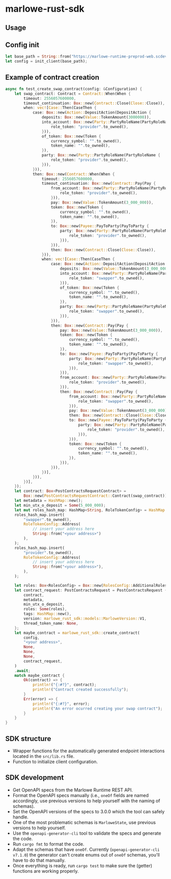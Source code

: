 # marlowe-rust-sdk

## Usage

## Config init

```rust
let base_path = String::from("https://marlowe-runtime-preprod-web.scdev.aws.iohkdev.io");
let config = init_client(base_path);
```

## Example of contract creation

```rust
async fn test_create_swap_contract(config: &Configuration) {
    let swap_contract: Contract = Contract::When(When {
        timeout: 2556057600000,
        timeout_continuation: Box::new(Contract::Close(Close::Close)),
        when: vec![Case::Then(CaseThen {
            case: Box::new(Action::DepositAction(DepositAction {
                deposits: Box::new(Value::TokenAmount(3000000)),
                into_account: Box::new(Party::PartyRoleName(PartyRoleName {
                    role_token: "provider".to_owned(),
                })),
                of_token: Box::new(Token {
                    currency_symbol: "".to_owned(),
                    token_name: "".to_owned(),
                }),
                party: Box::new(Party::PartyRoleName(PartyRoleName {
                    role_token: "provider".to_owned(),
                })),
            })),
            then: Box::new(Contract::When(When {
                timeout: 2556057600000,
                timeout_continuation: Box::new(Contract::Pay(Pay {
                    from_account: Box::new(Party::PartyRoleName(PartyRoleName {
                        role_token: "provider".to_owned(),
                    })),
                    pay: Box::new(Value::TokenAmount(3_000_000)),
                    token: Box::new(Token {
                        currency_symbol: "".to_owned(),
                        token_name: "".to_owned(),
                    }),
                    to: Box::new(Payee::PayToParty(PayToParty {
                        party: Box::new(Party::PartyRoleName(PartyRoleName {
                            role_token: "provider".to_owned(),
                        })),
                    })),
                    then: Box::new(Contract::Close(Close::Close)),
                })),
                when: vec![Case::Then(CaseThen {
                    case: Box::new(Action::DepositAction(DepositAction {
                        deposits: Box::new(Value::TokenAmount(3_000_000)),
                        into_account: Box::new(Party::PartyRoleName(PartyRoleName {
                            role_token: "swapper".to_owned(),
                        })),
                        of_token: Box::new(Token {
                            currency_symbol: "".to_owned(),
                            token_name: "".to_owned(),
                        }),
                        party: Box::new(Party::PartyRoleName(PartyRoleName {
                            role_token: "swapper".to_owned(),
                        })),
                    })),
                    then: Box::new(Contract::Pay(Pay {
                        pay: Box::new(Value::TokenAmount(3_000_000)),
                        token: Box::new(Token {
                            currency_symbol: "".to_owned(),
                            token_name: "".to_owned(),
                        }),
                        to: Box::new(Payee::PayToParty(PayToParty {
                            party: Box::new(Party::PartyRoleName(PartyRoleName {
                                role_token: "swapper".to_owned(),
                            })),
                        })),
                        from_account: Box::new(Party::PartyRoleName(PartyRoleName {
                            role_token: "provider".to_owned(),
                        })),
                        then: Box::new(Contract::Pay(Pay {
                            from_account: Box::new(Party::PartyRoleName(PartyRoleName {
                                role_token: "swapper".to_owned(),
                            })),
                            pay: Box::new(Value::TokenAmount(3_000_000)),
                            then: Box::new(Contract::Close(Close::Close)),
                            to: Box::new(Payee::PayToParty(PayToParty {
                                party: Box::new(Party::PartyRoleName(PartyRoleName {
                                    role_token: "provider".to_owned(),
                                })),
                            })),
                            token: Box::new(Token {
                                currency_symbol: "".to_owned(),
                                token_name: "".to_owned(),
                            }),
                        })),
                    })),
                })],
            })),
        })],
    });
    let contract: Box<PostContractsRequestContract> =
        Box::new(PostContractsRequestContract::Contract(swap_contract));
    let metadata = HashMap::new();
    let min_utx_o_deposit = Some(5_000_000);
    let mut roles_hash_map: HashMap<String, RoleTokenConfig> = HashMap::new();
    roles_hash_map.insert(
        "swapper".to_owned(),
        RoleTokenConfig::Address(
            // insert your address here
            String::from("<your address>")
        ),
    );
    roles_hash_map.insert(
        "provider".to_owned(),
        RoleTokenConfig::Address(
            // insert your address here
            String::from("<your address>"),
        ),
    );

    let roles: Box<RolesConfig> = Box::new(RolesConfig::AdditionalRolesConfigProp(roles_hash_map));
    let contract_request: PostContractsRequest = PostContractsRequest {
        contract,
        metadata,
        min_utx_o_deposit,
        roles: Some(roles),
        tags: HashMap::new(),
        version: marlowe_rust_sdk::models::MarloweVersion::V1,
        thread_token_name: None,
    };
    let maybe_contract = marlowe_rust_sdk::create_contract(
        config,
        "<your address>",
        None,
        None,
        None,
        contract_request,
    )
    .await;
    match maybe_contract {
        Ok(contract) => {
            println!("{:#?}", contract);
            println!("Contract created successfully");
        }
        Err(error) => {
            println!("{:#?}", error);
            println!("An error ocurred creating your swap contract");
        }
    }
}
```

## SDK structure

- Wrapper functions for the automatically generated endpoint interactions located in the `src/lib.rs` file.
- Function to initialize client configuration.

## SDK development

- Get OpenAPI specs from the Marlowe Runtime REST API.
- Format the OpenAPI specs manually (i.e., `oneOf` fields are named accordingly, use previous versions to help yourself with the naming of schemas).
- Set the OpenAPI versions of the specs to 3.0.0 which the tool can safely handle.
- One of the most problematic schemas is `MarloweState`, use previous versions to help yourself.
- Use the `openapi-generator-cli` tool to validate the specs and generate the code.
- Run `cargo fmt` to format the code.
- Adapt the schemas that have `oneOf`. Currently (`openapi-generator-cli v7.1.0`) the generator can't create enums out of `oneOf` schemas, you'll have to do that manually.
- Once everything is ready, run `cargo test` to make sure the (getter) functions are working properly.
